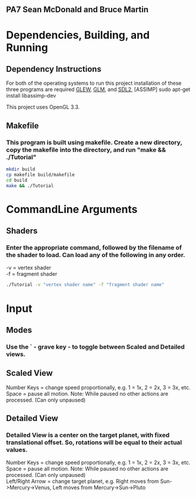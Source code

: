 ## PA7 Sean McDonald and Bruce Martin


# Dependencies, Building, and Running

## Dependency Instructions
For both of the operating systems to run this project installation of these three programs are required [GLEW](http://glew.sourceforge.net/), [GLM](http://glm.g-truc.net/0.9.7/index.html), and [SDL2](https://wiki.libsdl.org/Tutorials), [ASSIMP] sudo apt-get install libassimp-dev

This project uses OpenGL 3.3.


## Makefile

### This program is built using makefile. Create a new directory, copy the makefile into the directory, and run "make && ./Tutorial"

```bash
mkdir build
cp makefile build/makefile
cd build
make && ./Tutorial
```


# CommandLine Arguments
## Shaders
### Enter the appropriate command, followed by the filename of the shader to load. Can load any of the following in any order.

-v = vertex shader    
-f = fragment shader    

```bash
./Tutorial -v "vertex shader name" -f "fragment shader name"
```

# Input
## Modes
### Use the ` - grave key - to toggle between Scaled and Detailed views. 

## Scaled View

Number Keys = change speed proportionally, e.g. 1 = 1x, 2 = 2x, 3 = 3x, etc.  
Space       = pause all motion. Note: While paused no other actions are processed. (Can only unpaused)  

## Detailed View
### Detailed View is a center on the target planet, with fixed translational offset. So, rotations will be equal to their actual values.

Number Keys = change speed proportionally, e.g. 1 = 1x, 2 = 2x, 3 = 3x, etc.  
Space       = pause all motion. Note: While paused no other actions are processed. (Can only unpaused)  
Left/Right Arrow = change target planet, e.g. Right moves from Sun->Mercury->Venus, Left moves from Mercury->Sun->Pluto  
